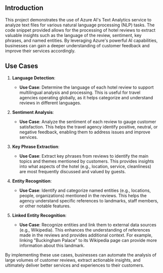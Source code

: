 ## Introduction

This project demonstrates the use of Azure AI's Text Analytics service to analyze text files for various natural language processing (NLP) tasks. The code snippet provided allows for the processing of hotel reviews to extract valuable insights such as the language of the review, sentiment, key phrases, and named entities. By leveraging Azure's powerful AI capabilities, businesses can gain a deeper understanding of customer feedback and improve their services accordingly.

## Use Cases

1. **Language Detection**:

   - **Use Case**: Determine the language of each hotel review to support multilingual analysis and processing. This is useful for travel agencies operating globally, as it helps categorize and understand reviews in different languages.

2. **Sentiment Analysis**:

   - **Use Case**: Analyze the sentiment of each review to gauge customer satisfaction. This helps the travel agency identify positive, neutral, or negative feedback, enabling them to address issues and improve services.

3. **Key Phrase Extraction**:

   - **Use Case**: Extract key phrases from reviews to identify the main topics and themes mentioned by customers. This provides insights into what aspects of the hotel (e.g., location, service, cleanliness) are most frequently discussed and valued by guests.

4. **Entity Recognition**:

   - **Use Case**: Identify and categorize named entities (e.g., locations, people, organizations) mentioned in the reviews. This helps the agency understand specific references to landmarks, staff members, or other notable features.

5. **Linked Entity Recognition**:
   - **Use Case**: Recognize entities and link them to external data sources (e.g., Wikipedia). This enhances the understanding of references made in the reviews and provides additional context. For example, linking "Buckingham Palace" to its Wikipedia page can provide more information about this landmark.

By implementing these use cases, businesses can automate the analysis of large volumes of customer reviews, extract actionable insights, and ultimately deliver better services and experiences to their customers.
